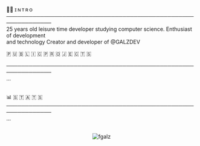 <br>

🙋‍♂️ ɪ  ɴ  ᴛ  ʀ  ᴏ<br>
<b>──────────────────────────────────────────────────────────────</b><br>
25 years old leisure time developer studying computer science. Enthusiast of development 
<br> and technology Creator and developer of @GALZDEV

🇵 🇺 🇧 🇱 🇮 🇨​​​​​   🇵 🇷 🇴 🇯 🇪 🇨 🇹 🇸<br>

<b>──────────────────────────────────────────────────────────────</b><br>
...
<br><br>

📊 🇸 🇹 🇦 🇹 🇸<br>
<b>──────────────────────────────────────────────────────────────</b><br>
...
<br><br>





<p align="center"><img src="https://komarev.com/ghpvc/?username=fgalz" alt="fgalz"/> </p>

